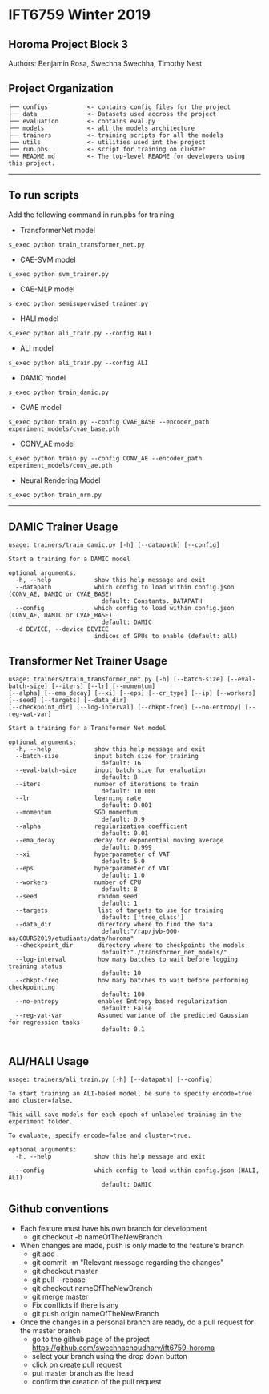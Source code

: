 # IFT6759 Winter 2019
## Horoma Project Block 3

Authors:
Benjamin Rosa,
Swechha Swechha,
Timothy Nest


Project Organization
------------

    ├── configs           <- contains config files for the project
    ├── data              <- Datasets used accross the project
    ├── evaluation        <- contains eval.py 
    ├── models            <- all the models architecture
    ├── trainers          <- training scripts for all the models
    ├── utils             <- utilities used int the project
    ├── run.pbs           <- script for training on cluster
    └── README.md         <- The top-level README for developers using this project.

--------

## To run scripts

Add the following command in run.pbs for training
* TransformerNet model
```
s_exec python train_transformer_net.py
```
* CAE-SVM model
```
s_exec python svm_trainer.py
```
* CAE-MLP model
```
s_exec python semisupervised_trainer.py
```
* HALI model
```
s_exec python ali_train.py --config HALI
```
* ALI model
```
s_exec python ali_train.py --config ALI
```
* DAMIC model
```
s_exec python train_damic.py
```
* CVAE model
```
s_exec python train.py --config CVAE_BASE --encoder_path experiment_models/cvae_base.pth
```
* CONV_AE model
```
s_exec python train.py --config CONV_AE --encoder_path experiment_models/conv_ae.pth
```
* Neural Rendering Model
```
s_exec python train_nrm.py
```
--------

DAMIC Trainer Usage
------------

```
usage: trainers/train_damic.py [-h] [--datapath] [--config]

Start a training for a DAMIC model

optional arguments:
  -h, --help            show this help message and exit
  --datapath            which config to load within config.json (CONV_AE, DAMIC or CVAE_BASE)
                          default: Constants._DATAPATH
  --config              which config to load within config.json (CONV_AE, DAMIC or CVAE_BASE)
                          default: DAMIC
  -d DEVICE, --device DEVICE
                        indices of GPUs to enable (default: all)

```

Transformer Net Trainer Usage
------------
```
usage: trainers/train_transformer_net.py [-h] [--batch-size] [--eval-batch-size] [--iters] [--lr] [--momentum]
[--alpha] [--ema_decay] [--xi] [--eps] [--cr_type] [--ip] [--workers] [--seed] [--targets] [--data_dir]
[--checkpoint_dir] [--log-interval] [--chkpt-freq] [--no-entropy] [--reg-vat-var] 

Start a training for a Transformer Net model

optional arguments:
  -h, --help            show this help message and exit
  --batch-size          input batch size for training
                          default: 16
  --eval-batch-size     input batch size for evaluation
                          default: 8
  --iters               number of iterations to train
                          default: 10 000
  --lr                  learning rate
                          default: 0.001
  --momentum            SGD momentum
                          default: 0.9
  --alpha               regularization coefficient
                          default: 0.01
  --ema_decay           decay for exponential moving average
                          default: 0.999
  --xi                  hyperparameter of VAT
                          default: 5.0
  --eps                 hyperparameter of VAT
                          default: 1.0
  --workers             number of CPU
                          default: 8
  --seed                 random seed
                          default: 1
  --targets              list of targets to use for training
                          default: ['tree_class']
  --data_dir             directory where to find the data
                          default:"/rap/jvb-000-aa/COURS2019/etudiants/data/horoma"
  --checkpoint_dir       directory where to checkpoints the models
                          default:"./transformer_net_models/"
  --log-interval         how many batches to wait before logging training status
                          default: 10
  --chkpt-freq           how many batches to wait before performing checkpointing
                          default: 100
  --no-entropy           enables Entropy based regularization
                          default: False
  --reg-vat-var          Assumed variance of the predicted Gaussian for regression tasks
                          default: 0.1


```

ALI/HALI Usage
------------

```
usage: trainers/ali_train.py [-h] [--datapath] [--config]

To start training an ALI-based model, be sure to specify encode=true and cluster=false.

This will save models for each epoch of unlabeled training in the experiment folder.

To evaluate, specify encode=false and cluster=true.

optional arguments:
  -h, --help            show this help message and exit

  --config              which config to load within config.json (HALI, ALI)
                          default: DAMIC

```

## Github conventions
* Each feature must have his own branch for development
  * git checkout -b nameOfTheNewBranch
* When changes are made, push is only made to the feature's branch
  * git add .
  * git commit -m "Relevant message regarding the changes"
  * git checkout master
  * git pull --rebase
  * git checkout nameOfTheNewBranch
  * git merge master
  * Fix conflicts if there is any
  * git push origin nameOfTheNewBranch
* Once the changes in a personal branch are ready, do a pull request for the master branch
  * go to the github page of the project https://github.com/swechhachoudhary/ift6759-horoma
  * select your branch using the drop down button
  * click on create pull request
  * put master branch as the head
  * confirm the creation of the pull request

